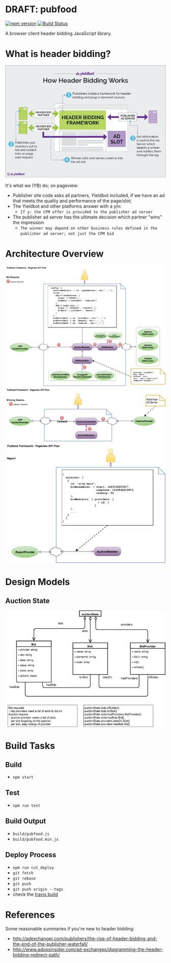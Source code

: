 # DRAFT: pubfood

[![npm version](https://badge.fury.io/js/pubfood.svg)](https://badge.fury.io/js/pubfood)
[![Build Status](https://travis-ci.org/pubfood/pubfood.svg?branch=master)](https://travis-ci.org/pubfood/pubfood)


A browser client header bidding JavaScript library.

# What is header bidding?

![Header Bidding Overview](doc/header-bidding-overview.png?raw=true "Header Bidding Overview")

It's what we (YB) do; on pageview:

- Publisher site code asks all partners, Yieldbot included, if we have an ad that meets the quality and performance of the page/slot;
- The Yieldbot and other platforms answer with a y/n:
    - `If y: the CPM offer is provided to the publisher ad server`
- The publisher ad server has the ultimate decision which partner "wins" the impression
    - `The winner may depend on other business rules defined in the publisher ad server; not just the CPM bid`

# Architecture Overview

![Architecture Overview - Requests](doc/pubfood-api-flow-requests.png?raw=true "Architecture Overview - Requests")
![Architecture Overview - Creative](doc/pubfood-api-flow-creative.png?raw=true "Architecture Overview - Creative")
![Architecture Overview - Report](doc/pubfood-api-flow-report.png?raw=true "Architecture Overview - Report")

# Design Models

## Auction State
![Auction State](doc/pubfood-bid-slot.png?raw=true "Internal Auction State")

# Build Tasks

## Build

- `npm start`

## Test

- `npm run test`

## Build Output

- `build/pubfood.js`
- `build/pubfood.min.js`

## Deploy Process

- `npm run cut_deploy`
- `git fetch`
- `git rebase`
- `git push`
- `git push origin --tags`
- check the [travis build](https://travis-ci.org/pubfood/pubfood)

# References
Some reasonable summaries if you're new to header bidding:

- http://adexchanger.com/publishers/the-rise-of-header-bidding-and-the-end-of-the-publisher-waterfall/
- http://www.adopsinsider.com/ad-exchanges/diagramming-the-header-bidding-redirect-path/
